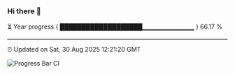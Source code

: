 ### Hi there 👋

⏳ Year progress { ███████████████████▁▁▁▁▁▁▁▁▁▁▁ } 66.17 %

---

⏰ Updated on Sat, 30 Aug 2025 12:21:20 GMT

![Progress Bar CI](https://github.com/code-lakshay/GitHub-Actions-Demo/workflows/Progress%20Bar%20CI/badge.svg)
